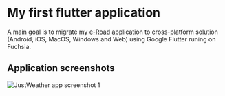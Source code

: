 # My first flutter application

A main goal is to migrate my [e-Road](https://play.google.com/store/apps/details?id=lt.code1.eKelias) application to cross-platform solution (Android, iOS, MacOS, Windows and Web) using Google Flutter runing on Fuchsia.

## Application screenshots
![JustWeather app screenshot 1]( http://www.code1.lt/just_weather.png)
